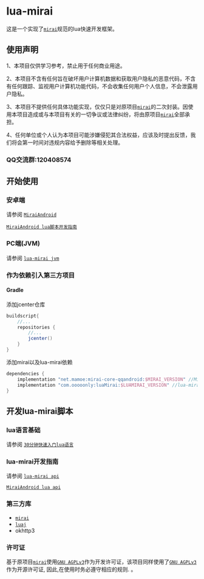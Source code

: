 

# lua-mirai

 这是一个实现了[`mirai`](https://github.com/mamoe/mirai)规范的lua快速开发框架。



## 使用声明

1、本项目仅供学习参考，禁止用于任何商业用途。

2、本项目不含有任何旨在破坏用户计算机数据和获取用户隐私的恶意代码，不含有任何跟踪、监视用户计算机功能代码，不会收集任何用户个人信息，不会泄露用户隐私。

3、本项目不提供任何具体功能实现，仅仅只是对原项目[`mirai`](https://github.com/mamoe/mirai)的二次封装。因使用本项目造成或与本项目有关的一切争议或法律纠纷，将由原项目[`mirai`](https://github.com/mamoe/mirai)全部承担。

4、任何单位或个人认为本项目可能涉嫌侵犯其合法权益，应该及时提出反馈，我们将会第一时间对违规内容给予删除等相关处理。



### QQ交流群:120408574



## 开始使用

### 安卓端

请参阅 [`MiraiAndroid`](https://github.com/mzdluo123/MiraiAndroid)

[`MiraiAndroid lua脚本开发指南`](/docs/miraiandroid.md)

### PC端(JVM)

请参阅 [`lua-mirai jvm`](/docs/jvm.md)

### 作为依赖引入第三方项目

#### Gradle

添加jcenter仓库

``` groovy
buildscript{
    //...
    repositories {
        //...
        jcenter() 
    }
}
```

添加mirai以及lua-mirai依赖

```groovy
dependencies {
    implementation "net.mamoe:mirai-core-qqandroid:$MIRAI_VERSION" //Mirai Core
    implementation "com.ooooonly:luaMirai:$LUAMIRAI_VERSION" //lua-mirai
}
```



## 开发lua-mirai脚本

### lua语言基础

请参阅 [`30分钟快速入门lua语言`](https://www.runoob.com/lua/lua-tutorial.html)

### lua-mirai开发指南

请参阅 [`lua-mirai api`](/docs/guide.md)

[`MiraiAndroid lua api`](/docs/miraiandroid.md)

### 第三方库

 - [`mirai`](https://github.com/mamoe/mirai)
 - [`luaj`](https://github.com/luaj/luaj)
 - okhttp3

### 许可证

基于原项目[`mirai`](https://github.com/mamoe/mirai)使用[`GNU AGPLv3`](https://choosealicense.com/licenses/agpl-3.0/)作为开发许可证，该项目同样使用了[`GNU AGPLv3`](https://choosealicense.com/licenses/agpl-3.0/) 作为开源许可证, 因此,在使用时务必遵守相应的规则. 。

